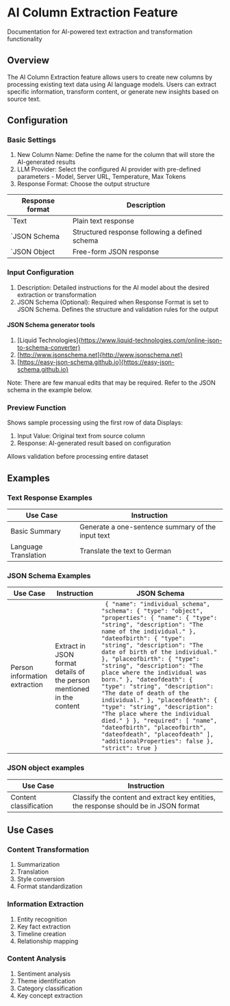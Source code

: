 # AI Column Extraction Feature
Documentation for AI-powered text extraction and transformation functionality

## Overview
The AI Column Extraction feature allows users to create new columns by processing existing text data using AI language models. Users can extract specific information, transform content, or generate new insights based on source text.

## Configuration

### Basic Settings
1. New Column Name: Define the name for the column that will store the AI-generated results
2. LLM Provider: Select the configured AI provider with pre-defined parameters - Model, Server URL, Temperature, Max Tokens
3. Response Format: Choose the output structure

| Response format  | Description |
|-------------|------------|
 | `Text |  Plain text response | 
 | `JSON Schema |  Structured response following a defined schema | 
 | `JSON Object |  Free-form JSON response | 

### Input Configuration

1. Description: Detailed instructions for the AI model about the desired extraction or transformation
2. JSON Schema (Optional): Required when Response Format is set to JSON Schema. Defines the structure and validation rules for the output

#### JSON Schema generator tools
1. [Liquid Technologies]{https://www.liquid-technologies.com/online-json-to-schema-converter}
2. [http://www.jsonschema.net]{http://www.jsonschema.net}
3. [https://easy-json-schema.github.io]{https://easy-json-schema.github.io}

Note: There are few manual edits that may be required. Refer to the JSON schema in the example below.

### Preview Function

Shows sample processing using the first row of data
Displays:
1. Input Value: Original text from source column
2. Response: AI-generated result based on configuration

Allows validation before processing entire dataset

## Examples

### Text Response Examples
| Use Case | Instruction |
|-------------|------------|
| Basic Summary | Generate a one-sentence summary of the input text |
| Language Translation | Translate the text to German |

### JSON Schema Examples
| Use Case | Instruction | JSON Schema |
|-------------|------------|------------|
| Person information extraction | Extract in JSON format details of the person mentioned in the content | ``` { "name": "individual_schema", "schema": { "type": "object", "properties": { "name": { "type": "string", "description": "The name of the individual." }, "dateofbirth": { "type": "string", "description": "The date of birth of the individual." }, "placeofbirth": { "type": "string", "description": "The place where the individual was born." }, "dateofdeath": { "type": "string", "description": "The date of death of the individual." }, "placeofdeath": { "type": "string", "description": "The place where the individual died." } }, "required": [ "name", "dateofbirth", "placeofbirth", "dateofdeath", "placeofdeath" ], "additionalProperties": false }, "strict": true }``` |

### JSON object examples

| Use Case | Instruction |
|-------------|------------|
| Content classification | Classify the content and extract key entities, the response should be in JSON format |

## Use Cases

### Content Transformation

1. Summarization
2. Translation
3. Style conversion
4. Format standardization


### Information Extraction

1. Entity recognition
2. Key fact extraction
3. Timeline creation
4. Relationship mapping


### Content Analysis

1. Sentiment analysis
2. Theme identification
3. Category classification
4. Key concept extraction
